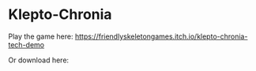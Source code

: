 # Klepto-Chronia

Play the game here: https://friendlyskeletongames.itch.io/klepto-chronia-tech-demo

Or download here:
